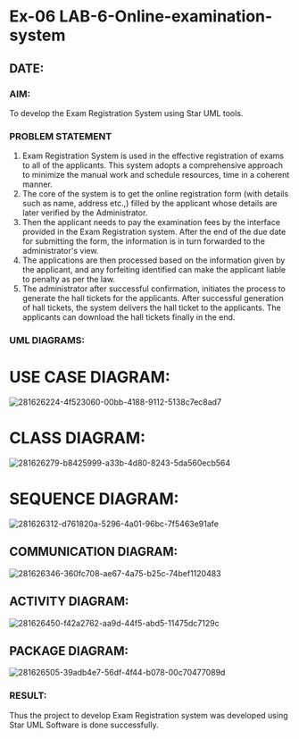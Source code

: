 # Ex-06 LAB-6-Online-examination-system
## DATE:
### AIM:
To develop the Exam Registration System using Star UML tools.
### PROBLEM STATEMENT
1. Exam Registration System is used in the effective registration of exams to all of the
applicants. This system adopts a comprehensive approach to minimize the manual work and
schedule resources, time in a coherent manner.
2. The core of the system is to get the online registration form (with details such as name,
address etc.,) filled by the applicant whose details are later verified by the Administrator.
3. Then the applicant needs to pay the examination fees by the interface provided in the
Exam Registration system. After the end of the due date for submitting the form, the
information is in turn forwarded to the administrator's view.
4. The applications are then processed based on the information given by the applicant,
and any forfeiting identified can make the applicant liable to penalty as per the law.
5. The administrator after successful confirmation, initiates the process to generate the
hall tickets for the applicants. After successful generation of hall tickets, the system delivers
the hall ticket to the applicants. The applicants can download the hall tickets finally in the end.
### UML DIAGRAMS:
# USE CASE DIAGRAM:


![281626224-4f523060-00bb-4188-9112-5138c7ec8ad7](https://github.com/SubashiniSenniappan/LAB-6-Online-examination-system/assets/119404951/717537c1-966d-49a4-b261-a84d14411421)


# CLASS DIAGRAM:

![281626279-b8425999-a33b-4d80-8243-5da560ecb564](https://github.com/SubashiniSenniappan/LAB-6-Online-examination-system/assets/119404951/d9171617-8d01-42a8-9e72-d9aa169402af)

# SEQUENCE DIAGRAM:
![281626312-d761820a-5296-4a01-96bc-7f5463e91afe](https://github.com/SubashiniSenniappan/LAB-6-Online-examination-system/assets/119404951/4febf4b0-0808-47d4-b4fe-8b019db1cea7)

## COMMUNICATION DIAGRAM:
![281626346-360fc708-ae67-4a75-b25c-74bef1120483](https://github.com/SubashiniSenniappan/LAB-6-Online-examination-system/assets/119404951/9880497a-c7c4-4aaf-a785-9b2165836d34)

## ACTIVITY DIAGRAM:
![281626450-f42a2762-aa9d-44f5-abd5-11475dc7129c](https://github.com/SubashiniSenniappan/LAB-6-Online-examination-system/assets/119404951/4a407ac7-f20f-4a88-ba6d-d5e65389028f)

## PACKAGE DIAGRAM:


![281626505-39adb4e7-56df-4f44-b078-00c70477089d](https://github.com/SubashiniSenniappan/LAB-6-Online-examination-system/assets/119404951/f2f34ba2-d562-43c1-82cf-1bea63f449eb)


### RESULT:
Thus the project to develop Exam Registration system was developed using Star UML
Software is done successfully.
